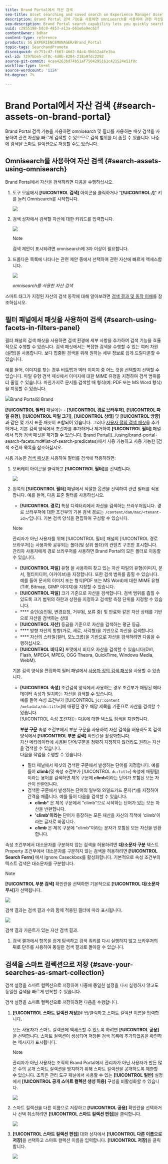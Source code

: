 ```yaml
---
title: Brand Portal에서 자산 검색
seo-title: Asset searching and saved search on Experience Manager Assets Brand Portal
description: Brand Portal 검색 기능을 사용하면 omnisearch를 사용하여 관련 자산을 빠르게 검색할 수 있고, 검색 필터를 통해 검색 범위를 좁힐 수 있습니다. 나중에 검색을 스마트 컬렉션으로 저장합니다.
seo-description: Brand Portal search capability lets you quickly search for relevant assets using omnisearch, and search filters help you further narrow down your search. Save your searches as smart collections for future.
uuid: c2955198-bdc0-4853-a13a-661e6a9ec61f
contentOwner: bdhar
content-type: reference
products: SG_EXPERIENCEMANAGER/Brand_Portal
topic-tags: SearchandPromote
discoiquuid: dc751cd7-f663-46d2-84c4-5bb12a4fe1ba
exl-id: 7297bbe5-df8c-4d0b-8204-218a9fdc2292
source-git-commit: 4caa4263bd74b51af7504295161c421524e51f0c
workflow-type: tm+mt
source-wordcount: '1124'
ht-degree: 7%

---
```


# Brand Portal에서 자산 검색 {#search-assets-on-brand-portal}

Brand Portal 검색 기능을 사용하면 omnisearch 및 필터를 사용하는 패싯 검색을 사용하여 관련 자산을 빠르게 검색할 수 있으므로 검색 범위를 더 좁힐 수 있습니다. 나중에 검색을 스마트 컬렉션으로 저장할 수도 있습니다.

## Omnisearch를 사용하여 자산 검색 {#search-assets-using-omnisearch}

Brand Portal에서 자산을 검색하려면 다음을 수행하십시오.

1. 도구 모음에서 **[!UICONTROL 검색]** 아이콘을 클릭하거나 &quot;**[!UICONTROL /]**&quot; 키를 눌러 Omnisearch를 시작합니다.

   ![](assets/omnisearchicon-1.png)

1. 검색 상자에서 검색할 자산에 대한 키워드를 입력합니다.

   ![](assets/omnisearch.png)

   >[!NOTE]
   >
   >검색 제안이 표시되려면 omnisearch에 3자 이상이 필요합니다.

1. 드롭다운 목록에 나타나는 관련 제안 중에서 선택하여 관련 자산에 빠르게 액세스합니다.

   ![](assets/assets-search-result.png)

   *omnisearch를 사용한 자산 검색*

스마트 태그가 지정된 자산의 검색 동작에 대해 알아보려면 [검색 결과 및 동작 이해](https://experienceleague.adobe.com/docs/experience-manager-65/assets/using/search-assets.html)를 참조하십시오.

## 필터 패널에서 패싯을 사용하여 검색 {#search-using-facets-in-filters-panel}

필터 패널의 검색 패싯을 사용하면 검색 환경에 세부 사항을 추가하여 검색 기능을 효율적으로 수행할 수 있습니다. 검색 패싯에서는 복잡한 검색을 수행할 수 있는 여러 차원(설명)을 사용합니다. 보다 집중된 검색을 위해 원하는 세부 정보로 쉽게 드릴다운할 수 있습니다.

예를 들어, 이미지를 찾는 경우 비트맵과 벡터 이미지 중 어느 것을 선택할지 선택할 수 있습니다. 파일 유형 검색 패싯에서 이미지에 대한 MIME 유형을 지정하여 검색 범위를 더 줄일 수 있습니다. 마찬가지로 문서를 검색할 때 형식(예: PDF 또는 MS Word 형식)을 지정할 수 있습니다.

![Brand Portal의 Brand ](assets/file-type-search.png "Portal 필터 패널의 필터 패널")

**[!UICONTROL 필터]** 패널에는 - **[!UICONTROL 경로 브라우저]**, **[!UICONTROL 파일 유형]**, **[!UICONTROL 파일 크기]**, **[!UICONTROL 상태]** 및 **[!UICONTROL 방향]**&#x200B;과 같은 몇 가지 표준 패싯이 포함되어 있습니다. 그러나 [사용자 정의 검색 패싯](../using/brand-portal-search-facets.md)을 추가하거나, 기본 검색 양식에서 조건자를 추가하거나 제거하여 **[!UICONTROL 필터]** 패널에서 특정 검색 패싯을 제거할 수 있습니다. Brand Portal](../using/brand-portal-search-facets.md#list-of-search-predicates)에서 사용 가능하고 사용 가능한 [검색 조건자 목록을 참조하십시오.

사용 가능한 [검색 패싯](../using/brand-portal-search-facets.md)을 사용하여 필터를 검색에 적용하려면:

1. 오버레이 아이콘을 클릭하고 **[!UICONTROL 필터]**&#x200B;를 선택합니다.

   ![](assets/selectorrail.png)

1. 왼쪽의 **[!UICONTROL 필터]** 패널에서 적절한 옵션을 선택하여 관련 필터를 적용합니다.
예를 들어, 다음 표준 필터를 사용하십시오.

   * **[!UICONTROL 경로]** 특정 디렉터리에서 자산을 검색하는 브라우저입니다. 경로 브라우저에 대한 조건부의 기본 검색 경로는 `/content/dam/mac/<tenant-id>/`입니다. 기본 검색 양식을 편집하여 구성할 수 있습니다.
   >[!NOTE]
   >
   >관리자가 아닌 사용자를 위해 [!UICONTROL 필터] 패널의 [!UICONTROL 경로 브라우저]는 사용자와 공유되는 폴더(및 상위 폴더)의 컨텐츠 구조만 표시합니다.\
   >관리자 사용자에게 경로 브라우저를 사용하면 Brand Portal의 모든 폴더로 이동할 수 있습니다.

   * **[!UICONTROL 파일]** 유형 을 사용하여 찾고 있는 자산 파일의 유형(이미지, 문서, 멀티미디어, 아카이브)을 지정합니다. 또한 검색 범위를 좁힐 수 있습니다. 예를 들어 문서의 이미지 또는 형식(PDF 또는 MS Word)에 대한 MIME 유형(Tiff, Bitmap, GIMP 이미지)을 지정할 수 있습니다.
   * **[!UICONTROL 파일]** 크기 기준으로 자산을 검색합니다. 검색 범위를 좁힐 수 있도록 크기 범위의 하한과 상한을 지정하고 검색할 측정 단위를 지정할 수 있습니다.
   * **** 승인(승인됨, 변경요청, 거부됨, 보류 중) 및 만료와 같은 자산 상태를 기반으로 자산을 검색하는 상태
   * **[!UICONTROL 자산]** 등급을 기준으로 자산을 검색하는 평균 등급.
   * **** 방향 자산의 방향(가로, 세로, 사각형)을 기반으로 자산을 검색합니다.
   * **** 자산의 스타일(컬러, 모노크롬)을 기반으로 자산을 검색하려면 다음을 수행하십시오.
   * **[!UICONTROL 비디오]** 포맷에서 비디오 자산을 검색할 수 있습니다(DVI, Flash, MPEG4, MPEG, OGG Theora, QuickTime, Windows Media, WebM).

   기본 검색 양식을 편집하여 필터 패널에서 [사용자 정의 검색 패싯](../using/brand-portal-search-facets.md)을 사용할 수 있습니다.

   * **[!UICONTROL 속성]** 조건검색 양식에서 사용하는 경우 조건부가 매핑된 메타데이터 속성과 일치하는 자산을 검색할 수 있습니다.\
      예를 들어 속성 조건부가 [!UICONTROL `jcr:content /metadata/dc:title`]에 매핑된 경우 해당 제목을 기준으로 자산을 검색할 수 있습니다.\
      [!UICONTROL 속성 조건자]는 다음에 대한 텍스트 검색을 지원합니다.

      **부분 구문**
속성 조건부에서 부분 구문을 사용하여 자산 검색을 허용하도록 검색 양식에서 **[!UICONTROL 부분 검색]** 확인란을 활성화합니다.\
      자산 메타데이터에 사용된 단어/구문을 정확히 지정하지 않더라도 원하는 자산을 검색할 수 있습니다.\
      다음을 작업을 수행할 수 있습니다.
      * 필터 패널에서 패싯의 검색한 구문에서 발생하는 단어를 지정합니다. 예를 들어 **climb**(및 속성 조건부가 [!UICONTROL `dc:title`] 속성에 매핑됨)이라는 용어를 검색하면 제목 구문에 **climb**&#x200B;이라는 단어가 포함된 모든 자산이 반환됩니다.
      * 검색한 구문에서 발생하는 단어의 일부와 와일드카드 문자(*)를 지정하여 간격을 채웁니다.
예를 들어 다음을 검색할 수 있습니다.
         * **climb*** 은 제목 구문에서 &quot;climb&quot;으로 시작하는 단어가 있는 모든 자산을 반환합니다.
         * **&#39;climb&#39;이라는** 단어가 등장하는 모든 재산을 자신의 직책에 &#39;climb&#39;이라는 글자로 바꿉니다.
         * ***climb*** 은 제목 구문에 &quot;climb&quot;이라는 문자가 포함된 모든 자산을 반환합니다.

속성 조건부에서 대소문자를 구분하지 않는 검색을 허용하려면       **대/소문자 구분**
텍스트Property 조건부에서 대소문자를 구분하지 않는 검색을 허용하려면  **[!UICONTROL Search Form]** 에서 Ignore Caseckbox를 활성화합니다. 기본적으로 속성 조건부의 텍스트 검색은 대소문자를 구분합니다.
   >[!NOTE]
   >
   >**[!UICONTROL 부분 검색]** 확인란을 선택하면 기본적으로 **[!UICONTROL 대/소문자 무시]**&#x200B;가 선택됩니다.

   ![](assets/wildcard-prop-1.png)

   검색 결과는 검색 결과 수와 함께 적용된 필터에 따라 표시됩니다.

   ![](assets/omnisearch-with-filters.png)

   검색 결과 카운트가 있는 자산 검색 결과.

1. 검색 결과에서 항목을 쉽게 탐색하고 검색 쿼리를 다시 실행하지 않고 브라우저의 뒤로 단추를 사용하여 동일한 검색 결과로 돌아갈 수 있습니다.

## 검색을 스마트 컬렉션으로 저장 {#save-your-searches-as-smart-collection}

검색 설정을 스마트 컬렉션으로 저장하여 나중에 동일한 설정을 다시 실행하지 않고도 동일한 검색을 빠르게 반복할 수 있습니다.

검색 설정을 스마트 컬렉션으로 저장하려면 다음을 수행합니다.

1. **[!UICONTROL 스마트 컬렉션 저장]**&#x200B;을 탭/클릭하고 스마트 컬렉션 이름을 입력합니다.

   모든 사용자가 스마트 컬렉션에 액세스할 수 있도록 하려면 **[!UICONTROL 공용]**&#x200B;을 선택합니다. 스마트 컬렉션이 생성되어 저장된 검색 목록에 추가되었음을 확인하는 메시지가 표시됩니다.

   >[!NOTE]
   >
   >관리자가 아닌 사용자는 조직의 Brand Portal에서 관리자가 아닌 사용자가 만든 많은 수의 공개 스마트 컬렉션을 방지하기 위해 스마트 컬렉션을 공개하도록 제한할 수 있습니다. 조직은 관리 도구 패널에서 사용할 수 있는 **[!UICONTROL 일반]** 설정에서 **[!UICONTROL 공개 스마트 컬렉션 생성 허용]** 구성을 비활성화할 수 있습니다.

   ![](assets/save_smartcollectionui.png)

1. 스마트 컬렉션을 다른 이름으로 저장하고 **[!UICONTROL 공용]** 확인란을 선택하거나 선택 취소하려면 **[!UICONTROL 스마트 컬렉션 편집]**&#x200B;을 클릭합니다.

   ![](assets/edit_smartcollection.png)

1. **[!UICONTROL 스마트 컬렉션 편집]** 대화 상자에서 **[!UICONTROL 다른 이름으로 저장]**&#x200B;을 선택하고 스마트 컬렉션 이름을 입력합니다. **[!UICONTROL 저장]**&#x200B;을 클릭합니다.

   ![](assets/saveas_smartsearch.png)
